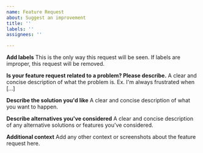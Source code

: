 ```yaml
---
name: Feature Request
about: Suggest an improvement
title: ''
labels: ''
assignees: ''

---
```


**Add labels**
This is the only way this request will be seen. If labels are improper, this request will be removed.

**Is your feature request related to a problem? Please describe.**
A clear and concise description of what the problem is. Ex. I'm always frustrated when [...]

**Describe the solution you'd like**
A clear and concise description of what you want to happen.

**Describe alternatives you've considered**
A clear and concise description of any alternative solutions or features you've considered.

**Additional context**
Add any other context or screenshots about the feature request here.
